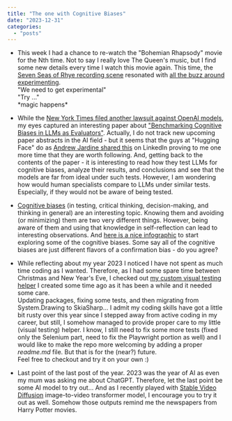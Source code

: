 ```yaml
---
title: "The one with Cognitive Biases"
date: "2023-12-31"
categories: 
  - "posts"
---
```


- This week I had a chance to re-watch the "Bohemian Rhapsody" movie for the Nth time. Not to say I really love The Queen's music, but I find some new details every time I watch this movie again. This time, the [Seven Seas of Rhye recording scene](https://www.youtube.com/watch?v=4WfIbTfpGGc&ab_channel=kehkasha) resonated with [all the buzz around experimenting](https://testwhere.blog/effort-impact-and-experimentation-in-testing/).  
    "We need to get experimental"  
    "Try ..."  
    \*magic happens\*

- While the [New York Times filed another lawsuit against OpenAI models](https://www.theguardian.com/media/2023/dec/27/new-york-times-openai-microsoft-lawsuit), my eyes captured an interesting paper about ["Benchmarking Cognitive Biases in LLMs as Evaluators"](https://arxiv.org/abs/2309.17012). Actually, I do not track new upcoming paper abstracts in the AI field - but it seems that the guys at "Hugging Face" do as [Andrew Jardine shared this](https://www.linkedin.com/posts/andrew-iain-jardine_gpt4-llms-opensource-activity-7146500132774002688-o_SO) on LinkedIn proving to me one more time that they are worth following. And, getting back to the contents of the paper - it is interesting to read how they test LLMs for cognitive biases, analyze their results, and conclusions and see that the models are far from ideal under such tests. However, I am wondering how would human specialists compare to LLMs under similar tests. Especially, if they would not be aware of being tested.

- [Cognitive biases](https://testwhere.blog/cognitive-biases/) (in testing, critical thinking, decision-making, and thinking in general) are an interesting topic. Knowing them and avoiding (or minimizing) them are two very different things. However, being aware of them and using that knowledge in self-reflection can lead to interesting observations. And [here is a nice infographic](https://www.linkedin.com/posts/letsimprove_10-cognitive-biases-faced-by-teams-how-activity-7143276367328002048-EpCp/) to start exploring some of the cognitive biases. Some say all of the cognitive biases are just different flavors of a confirmation bias - do you agree?

- While reflecting about my year 2023 I noticed I have not spent as much time coding as I wanted. Therefore, as I had some spare time between Christmas and New Year's Eve, I checked out [my custom visual testing helper](https://github.com/justlauzadis/dotnet-visual-testing) I created some time ago as it has been a while and it needed some care.  
    Updating packages, fixing some tests, and then migrating from System.Drawing to SkiaSharp... I admit my coding skills have got a little bit rusty over this year since I stepped away from active coding in my career, but still, I somehow managed to provide proper care to my little (visual testing) helper. I know, I still need to fix some more tests (fixed only the Selenium part, need to fix the Playwright portion as well) and I would like to make the repo more welcoming by adding a proper _readme.md_ file. But that is for the (near?) future.  
    Feel free to checkout and try it on your own :)

- Last point of the last post of the year. 2023 was the year of AI as even my mum was asking me about ChatGPT. Therefore, let the last point be some AI model to try out... And as I recently played with [Stable Video Diffusion](https://replicate.com/stability-ai/stable-video-diffusion) image-to-video transformer model, I encourage you to try it out as well. Somehow those outputs remind me the newspapers from Harry Potter movies.
